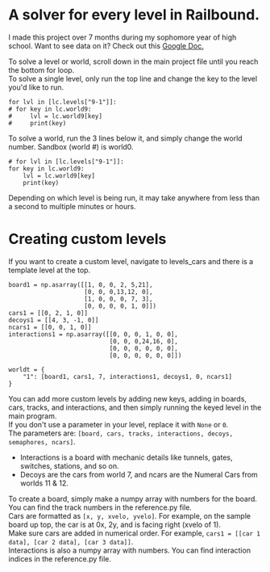 # A solver for every level in Railbound.
I made this project over 7 months during my sophomore year of high school.
Want to see data on it? Check out this [Google Doc.](https://docs.google.com/document/d/1gb9UQcFA16MThvKxfTPQSfTJFo51ytKI-Dpijypth2A/edit?usp=sharing)


To solve a level or world, scroll down in the main project file until you reach the bottom for loop.  
To solve a single level, only run the top line and change the key to the level you'd like to run.
```
for lvl in [lc.levels["9-1"]]:
# for key in lc.world9:
#     lvl = lc.world9[key]
#     print(key)
```

To solve a world, run the 3 lines below it, and simply change the world number. Sandbox (world #) is world0.
```
# for lvl in [lc.levels["9-1"]]:
for key in lc.world9:
    lvl = lc.world9[key]
    print(key)
```

Depending on which level is being run, it may take anywhere from less than a second to multiple minutes or hours.

# Creating custom levels
If you want to create a custom level, navigate to levels_cars and there is a template level at the top.
```
board1 = np.asarray([[1, 0, 0, 2, 5,21],
                     [0, 0, 0,13,12, 0],
                     [1, 0, 0, 0, 7, 3],
                     [0, 0, 0, 0, 1, 0]])
cars1 = [[0, 2, 1, 0]]
decoys1 = [[4, 3, -1, 0]]
ncars1 = [[0, 0, 1, 0]]
interactions1 = np.asarray([[0, 0, 0, 1, 0, 0],
                            [0, 0, 0,24,16, 0],
                            [0, 0, 0, 0, 0, 0],
                            [0, 0, 0, 0, 0, 0]])

worldt = {
    "1": [board1, cars1, 7, interactions1, decoys1, 0, ncars1]
}
```
You can add more custom levels by adding new keys, adding in boards, cars, tracks, and interactions, and then simply running the keyed level in the main program.  
If you don't use a parameter in your level, replace it with `None` or `0`.  
The parameters are: `[board, cars, tracks, interactions, decoys, semaphores, ncars]`.  
- Interactions is a board with mechanic details like tunnels, gates, switches, stations, and so on.  
- Decoys are the cars from world 7, and ncars are the Numeral Cars from worlds 11 & 12.  

To create a board, simply make a numpy array with numbers for the board. You can find the track numbers in the reference.py file.  
Cars are formatted as `[x, y, xvelo, yvelo]`. For example, on the sample board up top, the car is at 0x, 2y, and is facing right (xvelo of 1).  
Make sure cars are added in numerical order. For example, `cars1 = [[car 1 data], [car 2 data], [car 3 data]]`.  
Interactions is also a numpy array with numbers. You can find interaction indices in the reference.py file.  

